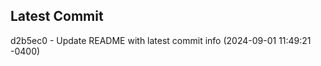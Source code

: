 
## Latest Commit
d2b5ec0 - Update README with latest commit info (2024-09-01 11:49:21 -0400) <Yunxi-Zhou>
